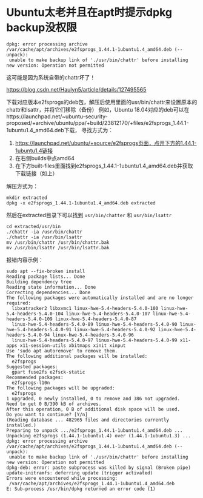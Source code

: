 # Ubuntu太老并且在apt时提示dpkg backup没权限

```shell
dpkg: error processing archive /var/cache/apt/archives/e2fsprogs_1.44.1-1ubuntu1.4_amd64.deb (--unpack):
 unable to make backup link of './usr/bin/chattr' before installing new version: Operation not permitted
```
这可能是因为系统自带的chattr坏了！

https://blog.csdn.net/Haulyn5/article/details/127495565

下载对应版本e2fsprogs的deb包，解压后使用里面的usr/bin/chattr来设置原本的chattr和lsattr，并将它们移除（备份）
例如，Ubuntu 18.04对应的deb可以在https://launchpad.net/~ubuntu-security-proposed/+archive/ubuntu/ppa/+build/23812170/+files/e2fsprogs_1.44.1-1ubuntu1.4_amd64.deb下载，
寻找方式为：
1. https://launchpad.net/ubuntu/+source/e2fsprogs页面，点开下方的1.44.1-1ubuntu1.4链接
2. 在右侧builds中点amd64
3. 在下方built-files里面找到e2fsprogs_1.44.1-1ubuntu1.4_amd64.deb并获取下载链接（如上）

解压方式为：
```shell
mkdir extracted
dpkg -x e2fsprogs_1.44.1-1ubuntu1.4_amd64.deb extracted
```
然后在extracted目录下可以找到 `usr/bin/chatter` 和 `usr/bin/lsattr`
```shell
cd extracted/usr/bin
./chattr -ia /usr/bin/chattr
./chattr -ia /usr/bin/lsattr
mv /usr/bin/chattr /usr/bin/chattr.bak
mv /usr/bin/lsattr /usr/bin/lsattr.bak
```


报错内容示例：
```shell
sudo apt --fix-broken install
Reading package lists... Done
Building dependency tree
Reading state information... Done
Correcting dependencies... Done
The following packages were automatically installed and are no longer required:
  libxatracker2 libxvmc1 linux-hwe-5.4-headers-5.4.0-100 linux-hwe-5.4-headers-5.4.0-104 linux-hwe-5.4-headers-5.4.0-107 linux-hwe-5.4-headers-5.4.0-109 linux-hwe-5.4-headers-5.4.0-87
  linux-hwe-5.4-headers-5.4.0-89 linux-hwe-5.4-headers-5.4.0-90 linux-hwe-5.4-headers-5.4.0-91 linux-hwe-5.4-headers-5.4.0-92 linux-hwe-5.4-headers-5.4.0-94 linux-hwe-5.4-headers-5.4.0-96
  linux-hwe-5.4-headers-5.4.0-97 linux-hwe-5.4-headers-5.4.0-99 x11-apps x11-session-utils xbitmaps xinit xinput
Use 'sudo apt autoremove' to remove them.
The following additional packages will be installed:
  e2fsprogs
Suggested packages:
  gpart fuse2fs e2fsck-static
Recommended packages:
  e2fsprogs-l10n
The following packages will be upgraded:
  e2fsprogs
1 upgraded, 0 newly installed, 0 to remove and 386 not upgraded.
Need to get 0 B/390 kB of archives.
After this operation, 0 B of additional disk space will be used.
Do you want to continue? [Y/n]
(Reading database ... 482965 files and directories currently installed.)
Preparing to unpack .../e2fsprogs_1.44.1-1ubuntu1.4_amd64.deb ...
Unpacking e2fsprogs (1.44.1-1ubuntu1.4) over (1.44.1-1ubuntu1.3) ...
dpkg: error processing archive /var/cache/apt/archives/e2fsprogs_1.44.1-1ubuntu1.4_amd64.deb (--unpack):
 unable to make backup link of './usr/bin/chattr' before installing new version: Operation not permitted
dpkg-deb: error: paste subprocess was killed by signal (Broken pipe)
update-initramfs: deferring update (trigger activated)
Errors were encountered while processing:
 /var/cache/apt/archives/e2fsprogs_1.44.1-1ubuntu1.4_amd64.deb
E: Sub-process /usr/bin/dpkg returned an error code (1)
```
